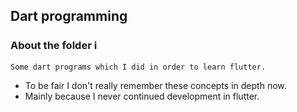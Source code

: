 ## Dart programming

### About the folder ℹ
    Some dart programs which I did in order to learn flutter.
- To be fair I don't really remember these concepts in depth now.
- Mainly because I never continued development in flutter.
